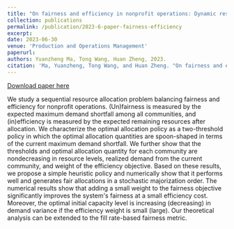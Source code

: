 ```yaml
---
title: "On fairness and efficiency in nonprofit operations: Dynamic resource allocations"
collection: publications
permalink: /publication/2023-6-paper-fairness-efficiency
excerpt: 
date: 2023-06-30
venue: 'Production and Operations Management'
paperurl: 
authors: Yuanzheng Ma, Tong Wang, Huan Zheng, 2023.
citation: 'Ma, Yuanzheng, Tong Wang, and Huan Zheng. "On fairness and efficiency in nonprofit operations: Dynamic resource allocations." Production and Operations Management 32.6 (2023): 1778-1792.'
---
```

[Download paper here](https://onlinelibrary.wiley.com/doi/abs/10.1111/poms.13940)

We study a sequential resource allocation problem balancing fairness and efficiency for nonprofit operations. (Un)fairness is measured by the expected maximum demand shortfall among all communities, and (in)efficiency is measured by the expected remaining resources after allocation. We characterize the optimal allocation policy as a two-threshold policy in which the optimal allocation quantities are spoon-shaped in terms of the current maximum demand shortfall. We further show that the thresholds and optimal allocation quantity for each community are nondecreasing in resource levels, realized demand from the current community, and weight of the efficiency objective. Based on these results, we propose a simple heuristic policy and numerically show that it performs well and generates fair allocations in a stochastic majorization order. The numerical results show that adding a small weight to the fairness objective significantly improves the system's fairness at a small efficiency cost. Moreover, the optimal initial capacity level is increasing (decreasing) in demand variance if the efficiency weight is small (large). Our theoretical analysis can be extended to the fill rate-based fairness metric.
